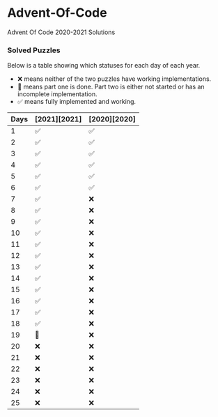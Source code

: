 # Advent-Of-Code
 Advent Of Code 2020-2021 Solutions
### Solved Puzzles
Below is a table showing which statuses for each day of each year.
- ❌ means neither of the two puzzles have working implementations.
- 🚧 means part one is done. Part two is either not started or has an incomplete implementation.
- ✅ means fully implemented and working.

| Days  | [2021][2021]   | [2020][2020]   |
|-------|--------------|--------------|
|  1    | ✅           | ✅           |
|  2    | ✅           | ✅           |
|  3    | ✅           | ✅           |
|  4    | ✅           | ✅           |
|  5    | ✅           | ✅           |
|  6    | ✅           | ✅           |
|  7    | ✅           | ❌           |
|  8    | ✅           | ❌           |
|  9    | ✅           | ❌           |
| 10    | ✅           | ❌           |
| 11    | ✅           | ❌           |
| 12    | ✅           | ❌           |
| 13    | ✅           | ❌           |
| 14    | ✅           | ❌           |
| 15    | ✅           | ❌           |
| 16    | ✅           | ❌           |
| 17    | ✅           | ❌           |
| 18    | ✅           | ❌           |
| 19    | 🚧           | ❌           |
| 20    | ❌           | ❌           |
| 21    | ❌           | ❌           |
| 22    | ❌           | ❌           |
| 23    | ❌           | ❌           |
| 24    | ❌           | ❌           |
| 25    | ❌           | ❌           |
